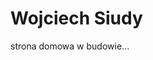  <html>
<head>
  <title>Wojciech Siudy</title>
</head>

<body>
  <h1>Wojciech Siudy</h1>
  <p>strona domowa w budowie...</p>
</body>

</html> 
